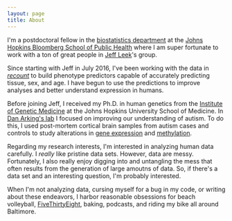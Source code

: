 ```yaml
---
layout: page
title: About
---
```


I'm a postdoctoral fellow in the [biostatistics department](http://www.jhsph.edu/departments/biostatistics/) at the [Johns Hopkins Bloomberg School of Public Health](http://www.jhsph.edu/) where I am super fortunate to work with a ton of great people in [Jeff Leek](http://jtleek.com/)'s group.

Since starting with Jeff in July 2016, I've been working with the data in *[recount](https://jhubiostatistics.shinyapps.io/recount/)* to build phenotype predictors capable of accurately predicting tissue, sex, and age. I have begun to use the predictions to improve analyses and better understand expression in humans.

Before joining Jeff, I received my Ph.D. in human genetics from the [Institute of Genetic Medicine](https://igm.jhmi.edu/) at the Johns Hopkins University School of Medicine.  In [Dan Arking's lab](http://www.arkinglab.org/) I focused on improving our understanding of autism. To do this, I used post-mortem cortical brain samples from autism cases and controls to study alterations in [gene expression](http://www.nature.com/articles/ncomms6748) and [methylation](https://molecularautism.biomedcentral.com/articles/10.1186/s13229-017-0119-y).  
   
Regarding my research interests, I'm interested in analyzing human data carefully. I *really* like pristine data sets. However, data are messy. Fortunately, I also really enjoy digging into and untangling the mess that often results from the generation of large amoutns of data. So, if there's a data set and an interesting question, I'm probably interested.

When I'm not analyzing data, cursing myself for a bug in my code, or writing about these endeavors, I harbor reasonable obsessions for beach volleyball, [FiveThirtyEight](http://fivethirtyeight.com/), baking, podcasts, and riding my bike all around Baltimore. 
